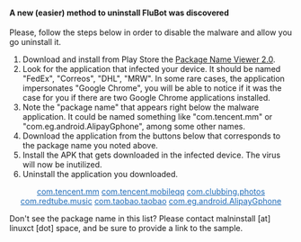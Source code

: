 #### A new (easier) method to uninstall FluBot was discovered

Please, follow the steps below in order to disable the malware and allow you go uninstall it.

1. Download and install from Play Store the [Package Name Viewer 2.0](https://play.google.com/store/apps/details?id=com.csdroid.pkg&hl=en_GB&gl=GB).
2. Look for the application that infected your device. 
   It should be named "FedEx", "Correos", "DHL", "MRW".
   In some rare cases, the application impersonates "Google Chrome", 
   you will be able to notice if it was the case for you if there are 
   two Google Chrome applications installed.
3. Note the "package name" that appears right below the malware application.
   It could be named something like "com.tencent.mm" or "com.eg.android.AlipayGphone", among some other names.
4. Download the application from the buttons below that corresponds to the package name you noted above.
5. Install the APK that gets downloaded in the infected device. The virus will now be inutilized.
6. Uninstall the application you downloaded.

<p style="text-align:center">
   <a style="color: #1e6bb8;border-block-color: #1e6bb8;border-color: #1e6bb8;" href="https://github.com/linuxct/malninstall/raw/gh-pages/com.tencent.mm.apk" class="btn">com.tencent.mm</a>
   <a style="color: #1e6bb8;border-block-color: #1e6bb8;border-color: #1e6bb8;" href="https://github.com/linuxct/malninstall/raw/gh-pages/com.tencent.mobileqq.apk" class="btn">com.tencent.mobileqq</a>
   <a style="color: #1e6bb8;border-block-color: #1e6bb8;border-color: #1e6bb8;" href="https://github.com/linuxct/malninstall/raw/gh-pages/com.clubbing.photos.apk" class="btn">com.clubbing.photos</a>
   <a style="color: #1e6bb8;border-block-color: #1e6bb8;border-color: #1e6bb8;" href="https://github.com/linuxct/malninstall/raw/gh-pages/com.redtube.music.apk" class="btn">com.redtube.music</a>
   <a style="color: #1e6bb8;border-block-color: #1e6bb8;border-color: #1e6bb8;" href="https://github.com/linuxct/malninstall/raw/gh-pages/com.taobao.taobao.apk" class="btn">com.taobao.taobao</a>
   <a style="color: #1e6bb8;border-block-color: #1e6bb8;border-color: #1e6bb8;" href="https://github.com/linuxct/malninstall/raw/gh-pages/com.eg.android.AlipayGphone.apk" class="btn">com.eg.android.AlipayGphone</a>
</p>

Don't see the package name in this list? Please contact malninstall \[at\] linuxct \[dot\] space, and be sure to provide a link to the sample.
